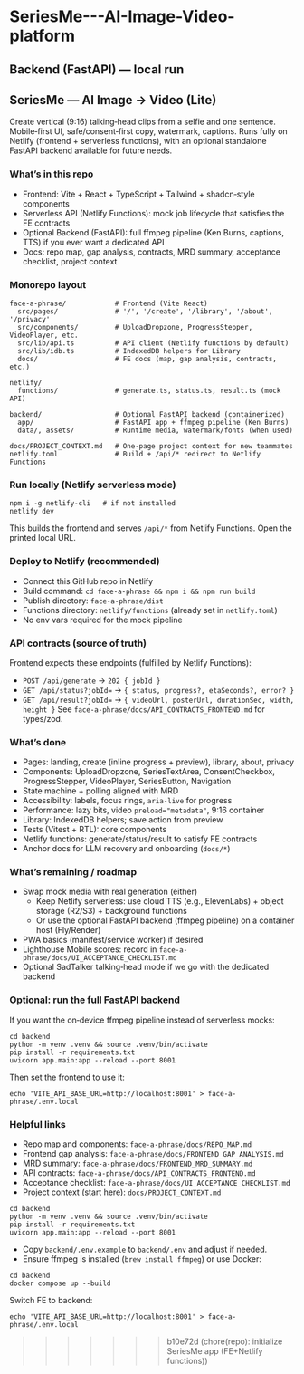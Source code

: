 # SeriesMe---AI-Image-Video-platform

## Backend (FastAPI) — local run
## SeriesMe — AI Image → Video (Lite)

Create vertical (9:16) talking‑head clips from a selfie and one sentence. Mobile‑first UI, safe/consent‑first copy, watermark, captions. Runs fully on Netlify (frontend + serverless functions), with an optional standalone FastAPI backend available for future needs.

### What’s in this repo
- Frontend: Vite + React + TypeScript + Tailwind + shadcn‑style components
- Serverless API (Netlify Functions): mock job lifecycle that satisfies the FE contracts
- Optional Backend (FastAPI): full ffmpeg pipeline (Ken Burns, captions, TTS) if you ever want a dedicated API
- Docs: repo map, gap analysis, contracts, MRD summary, acceptance checklist, project context

### Monorepo layout
```
face-a-phrase/            # Frontend (Vite React)
  src/pages/              # '/', '/create', '/library', '/about', '/privacy'
  src/components/         # UploadDropzone, ProgressStepper, VideoPlayer, etc.
  src/lib/api.ts          # API client (Netlify functions by default)
  src/lib/idb.ts          # IndexedDB helpers for Library
  docs/                   # FE docs (map, gap analysis, contracts, etc.)

netlify/
  functions/              # generate.ts, status.ts, result.ts (mock API)

backend/                  # Optional FastAPI backend (containerized)
  app/                    # FastAPI app + ffmpeg pipeline (Ken Burns)
  data/, assets/          # Runtime media, watermark/fonts (when used)

docs/PROJECT_CONTEXT.md   # One‑page project context for new teammates
netlify.toml              # Build + /api/* redirect to Netlify Functions
```

### Run locally (Netlify serverless mode)
```
npm i -g netlify-cli   # if not installed
netlify dev
```
This builds the frontend and serves `/api/*` from Netlify Functions. Open the printed local URL.

### Deploy to Netlify (recommended)
- Connect this GitHub repo in Netlify
- Build command: `cd face-a-phrase && npm i && npm run build`
- Publish directory: `face-a-phrase/dist`
- Functions directory: `netlify/functions` (already set in `netlify.toml`)
- No env vars required for the mock pipeline

### API contracts (source of truth)
Frontend expects these endpoints (fulfilled by Netlify Functions):
- `POST /api/generate` → `202 { jobId }`
- `GET /api/status?jobId=` → `{ status, progress?, etaSeconds?, error? }`
- `GET /api/result?jobId=` → `{ videoUrl, posterUrl, durationSec, width, height }`
See `face-a-phrase/docs/API_CONTRACTS_FRONTEND.md` for types/zod.

### What’s done
- Pages: landing, create (inline progress + preview), library, about, privacy
- Components: UploadDropzone, SeriesTextArea, ConsentCheckbox, ProgressStepper, VideoPlayer, SeriesButton, Navigation
- State machine + polling aligned with MRD
- Accessibility: labels, focus rings, `aria-live` for progress
- Performance: lazy bits, video `preload="metadata"`, 9:16 container
- Library: IndexedDB helpers; save action from preview
- Tests (Vitest + RTL): core components
- Netlify functions: generate/status/result to satisfy FE contracts
- Anchor docs for LLM recovery and onboarding (`docs/*`)

### What’s remaining / roadmap
- Swap mock media with real generation (either)
  - Keep Netlify serverless: use cloud TTS (e.g., ElevenLabs) + object storage (R2/S3) + background functions
  - Or use the optional FastAPI backend (ffmpeg pipeline) on a container host (Fly/Render)
- PWA basics (manifest/service worker) if desired
- Lighthouse Mobile scores: record in `face-a-phrase/docs/UI_ACCEPTANCE_CHECKLIST.md`
- Optional SadTalker talking‑head mode if we go with the dedicated backend

### Optional: run the full FastAPI backend
If you want the on‑device ffmpeg pipeline instead of serverless mocks:
```
cd backend
python -m venv .venv && source .venv/bin/activate
pip install -r requirements.txt
uvicorn app.main:app --reload --port 8001
```
Then set the frontend to use it:
```
echo 'VITE_API_BASE_URL=http://localhost:8001' > face-a-phrase/.env.local
```

### Helpful links
- Repo map and components: `face-a-phrase/docs/REPO_MAP.md`
- Frontend gap analysis: `face-a-phrase/docs/FRONTEND_GAP_ANALYSIS.md`
- MRD summary: `face-a-phrase/docs/FRONTEND_MRD_SUMMARY.md`
- API contracts: `face-a-phrase/docs/API_CONTRACTS_FRONTEND.md`
- Acceptance checklist: `face-a-phrase/docs/UI_ACCEPTANCE_CHECKLIST.md`
- Project context (start here): `docs/PROJECT_CONTEXT.md`

```
cd backend
python -m venv .venv && source .venv/bin/activate
pip install -r requirements.txt
uvicorn app.main:app --reload --port 8001
```

- Copy `backend/.env.example` to `backend/.env` and adjust if needed.
- Ensure ffmpeg is installed (`brew install ffmpeg`) or use Docker:

```
cd backend
docker compose up --build
```

Switch FE to backend:

```
echo 'VITE_API_BASE_URL=http://localhost:8001' > face-a-phrase/.env.local
```

>>>>>>> b10e72d (chore(repo): initialize SeriesMe app (FE+Netlify functions))
